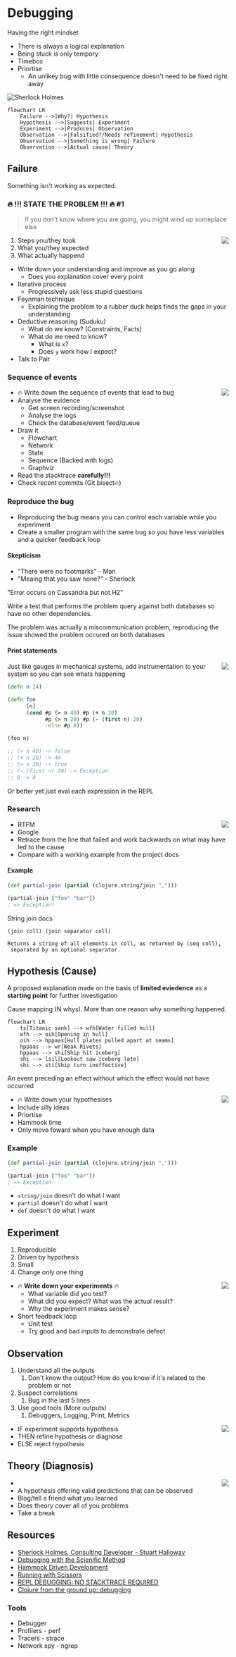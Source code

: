 # Debugging

Having the right mindset

* There is always a logical explanation
* Being stuck is only tempory
* Timebox
* Priortise
  * An unlikey bug with little consequence doesn't need to be fixed right away

![Sherlock Holmes](./resources/sherlock-holmes.png)

```mermaid
flowchart LR
    Failure -->|Why?| Hypothesis
    Hypothesis -->|Suggests| Experiment
    Experiment -->|Produces| Observation
    Observation -->|Falsified?/Needs refinement| Hypothesis
    Observation -->|Something is wrong| Failure
    Observation -->|Actual cause| Theory
```

## Failure

Something isn't working as expected.

### :fire: !!! __STATE THE PROBLEM__ !!! :fire: #1

> If you don't know where you are going, you might wind up someplace else

<img align="right" src="./resources/writing.png">

1. Steps you/they took
2. What you/they expected
3. What actually happend

* Write down your understanding and improve as you go along
  * Does you explanation cover every point
* Iterative process
  * Progressively ask less stupid questions
* Feynman technique
  * Explaining the problem to a rubber duck helps finds the gaps in your understanding
* Deductive reasoning (Suduku)
  * What do we know? (Constraints, Facts)
  * What do we need to know?
    * What is `x`?
    * Does `y` work how I expect?
* Talk to Pair

### Sequence of events

<img align="right" src="./resources/sequence.png">

* :fire: Write down the sequence of events that lead to bug
* Analyse the evidence
  * Get screen recording/screenshot
  * Analyse the logs
  * Check the database/event feed/queue
* Draw it
  * Flowchart
  * Network
  * State
  * Sequence (Backed with logs)
  * Graphviz
* Read the stacktrace __carefully!!!__
* Check recent commits (Git bisect:fire:)

### Reproduce the bug

* Reproducing the bug means you can control each variable while you experiment
* Create a smaller program with the same bug so you have less variables
and a quicker feedback loop

#### Skepticism

* "There were no footmarks" - Man
* "Meaing that you saw none?" - Sherlock

"Error occurs on Cassandra but not H2"

Write a test that performs the problem query against both databases so
have no other dependencies.

The problem was actually a miscommunication problem,
reproducing the issue showed the problem occured on both databases

#### Print statements

<img align="right" src="./resources/pressure.png">

Just like gauges in mechanical systems, add instrumentation to
your system so you can see whats happening

```clojure
(defn n 24)

(defn foo
      [n]
      (cond #p (> n 40) #p (+ n 20)
            #p (> n 20) #p (- (first n) 20)
            :else #p 0))

(foo n)

;; (> n 40) -> false
;; (+ n 20) -> 44
;; (> n 20) -> true
;; (- (first n) 20) -> Exception
;; 0 -> 0
```

Or better yet just eval each expression in the REPL

### Research

<img align="right" src="./resources/user-guide.png">

* RTFM
* Google
* Retrace from the line that failed and work backwards on what may have led
to the cause
* Compare with a working example from the project docs

#### Example

```clojure
(def partial-join (partial (clojure.string/join ",")))

(partial-join ["foo" "bar"])
; => Exception!
```

String join docs

```text
(join coll) (join separator coll)

Returns a string of all elements in coll, as returned by (seq coll),
 separated by an optional separator.
```

## Hypothesis (Cause)

A proposed explanation made on the basis of __limited eviedence__ as
a __starting point__ for further investigation

Cause mapping (N whys). More than one reason why something happened.

```mermaid
flowchart LR
    ts[Titanic sank] --> wfh[Water filled hull]
    wfh --> oih[Opening in hull]
    oih --> hppaas[Hull plates pulled apart at seams]
    hppaas --> wr[Weak Rivets]
    hppaas --> shi[Ship hit iceberg]
    shi --> lsil[Lookout saw iceberg late]
    shi --> sti[Ship turn ineffective]
```

An event preceding an effect without which the effect would not have occurred

<img align="right" src="./resources/think.png">

* :fire: Write down your hypothesises
* Include silly ideas
* Priortise
* Hammock time
* Only move foward when you have enough data

### Example

```clojure
(def partial-join (partial (clojure.string/join ",")))

(partial-join ["foo" "bar"])
; => Exception!
```

* `string/join` doesn't do what I want
* `partial` doesn't do what I want
* `def` doesn't do what I want

## Experiment

1. Reproducible
2. Driven by hypothesis
3. Small
4. Change only one thing

<img align="right" src="./resources/experiment.png">

* :fire: __Write down your experiments__ :fire:
  * What variable did you test?
  * What did you expect? What was the actual result?
  * Why the experiment makes sense?
* Short feedback loop
  * Unit test
  * Try good and bad inputs to demonstrate defect

## Observation

1. Understand all the outputs
   1. Don't know the output? How do you know if it's related to the problem or not
2. Suspect correlations
   1. Bug in the last 5 lines
3. Use good tools (More outputs)
   1. Debuggers, Logging, Print, Metrics

<img align="right" src="./resources/report.png">

* IF experiment supports hypothesis
* THEN refine hypothesis or diagnose
* ELSE reject hypothesis

## Theory (Diagnosis)

<img align="right" src="./resources/lightbulb.png">

*
* A hypothesis offering valid predictions that can be observed
* Blog/tell a friend what you learned
* Does theory cover all of you problems
* Take a break

## Resources

* [Sherlock Holmes, Consulting Developer - Stuart Halloway](https://www.youtube.com/watch?v=OUZZKtypink&ab_channel=ClojureTV)
* [Debugging with the Scienific Method](https://www.youtube.com/watch?v=FihU5JxmnBg&ab_channel=ClojureTV)
* [Hammock Driven Development](https://www.youtube.com/watch?v=f84n5oFoZBc&ab_channel=ClojureTV)
* [Running with Scissors](https://www.youtube.com/watch?v=Qx0-pViyIDU&ab_channel=StrangeLoopConference)
* [REPL DEBUGGING: NO STACKTRACE REQUIRED](http://blog.cognitect.com/blog/2017/6/5/repl-debugging-no-stacktrace-required)
* [Clojure from the ground up: debugging](https://aphyr.com/posts/319-clojure-from-the-ground-up-debugging)

### Tools

* Debugger
* Profilers - perf
* Tracers - strace
* Network spy - ngrep
